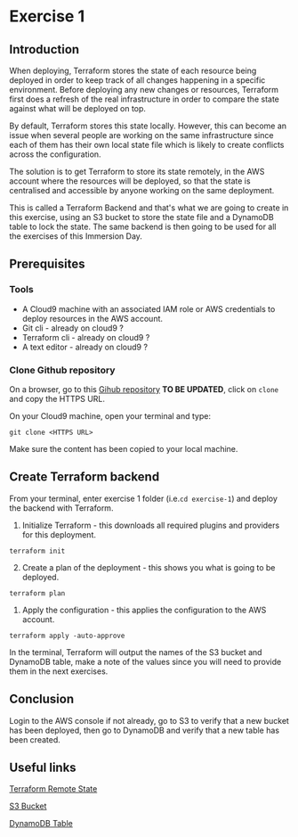 # Exercise 1

## Introduction

When deploying, Terraform stores the state of each resource being deployed in order to keep track of all changes happening in a specific environment. Before deploying any new changes or resources, Terraform first does a refresh of the real infrastructure in order to compare the state against what will be deployed on top.

By default, Terraform stores this state locally. However, this can become an issue when several people are working on the same infrastructure since each of them has their own local state file which is likely to create conflicts across the configuration.

The solution is to get Terraform to store its state remotely, in the AWS account where the resources will be deployed, so that the state is centralised and accessible by anyone working on the same deployment. 

This is called a Terraform Backend and that's what we are going to create in this exercise, using an S3 bucket to store the state file and a DynamoDB table to lock the state. The same backend is then going to be used for all the exercises of this Immersion Day.

## Prerequisites

### Tools

- A Cloud9 machine with an associated IAM role or AWS credentials to deploy resources in the AWS account.
- Git cli - already on cloud9 ?
- Terraform cli - already on cloud9 ?
- A text editor - already on cloud9 ?

### Clone Github repository

On a browser, go to this [Gihub repository](github.com) **TO BE UPDATED**, click on `clone` and copy the HTTPS URL.

On your Cloud9 machine, open your terminal and type:

```
git clone <HTTPS URL>
```

Make sure the content has been copied to your local machine.

## Create Terraform backend

From your terminal, enter exercise 1 folder (i.e.`cd exercise-1`) and deploy the backend with Terraform.

1) Initialize Terraform - this downloads all required plugins and providers for this deployment.
```
terraform init
```
2) Create a plan of the deployment - this shows you what is going to be deployed.
```
terraform plan
```
1) Apply the configuration - this applies the configuration to the AWS account.
```
terraform apply -auto-approve
```

In the terminal, Terraform will output the names of the S3 bucket and DynamoDB table, make a note of the values since you will need to provide them in the next exercises.

## Conclusion

Login to the AWS console if not already, go to S3 to verify that a new bucket has been deployed, then go to DynamoDB and verify that a new table has been created.

## Useful links

[Terraform Remote State](https://developer.hashicorp.com/terraform/language/state/remote)

[S3 Bucket](https://registry.terraform.io/providers/hashicorp/aws/latest/docs/resources/s3_bucket)

[DynamoDB Table](https://registry.terraform.io/providers/hashicorp/aws/latest/docs/resources/dynamodb_table)

